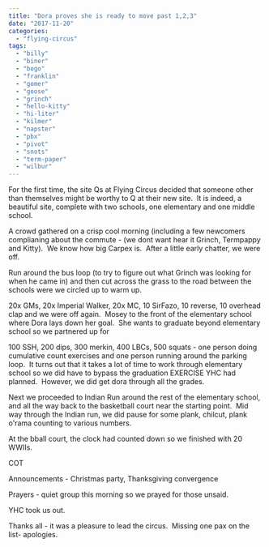 ```yaml
---
title: "Dora proves she is ready to move past 1,2,3"
date: "2017-11-20"
categories: 
  - "flying-circus"
tags: 
  - "billy"
  - "biner"
  - "bogo"
  - "franklin"
  - "gomer"
  - "goose"
  - "grinch"
  - "hello-kitty"
  - "hi-liter"
  - "kilmer"
  - "napster"
  - "pbx"
  - "pivot"
  - "snots"
  - "term-paper"
  - "wilbur"
---
```


For the first time, the site Qs at Flying Circus decided that someone other than themselves might be worthy to Q at their new site.  It is indeed, a beautiful site, complete with two schools, one elementary and one middle school.

A crowd gathered on a crisp cool morning (including a few newcomers complianing about the commute - (we dont want hear it Grinch, Termpappy and Kitty).  We know how big Carpex is.  After a little early chatter, we were off.

Run around the bus loop (to try to figure out what Grinch was looking for when he came in) and then cut across the grass to the road between the schools were we circled up to warm up.

20x GMs, 20x Imperial Walker, 20x MC, 10 SirFazo, 10 reverse, 10 overhead clap and we were off again.  Mosey to the front of the elementary school where Dora lays down her goal.  She wants to graduate beyond elementary school so we partnered up for

100 SSH, 200 dips, 300 merkin, 400 LBCs, 500 squats - one person doing cumulative count exercises and one person running around the parking loop.  It turns out that it takes a lot of time to work through elementary school so we did have to bypass the graduation EXERCISE YHC had planned.  However, we did get dora through all the grades.

Next we proceeded to Indian Run around the rest of the elementary school, and all the way back to the basketball court near the starting point.  Mid way through the Indian run, we did pause for some plank, chilcut, plank o'rama counting to various numbers.

At the bball court, the clock had counted down so we finished with 20 WWIIs.

COT

Announcements - Christmas party, Thanksgiving convergence

Prayers - quiet group this morning so we prayed for those unsaid.

YHC took us out.

Thanks all - it was a pleasure to lead the circus.  Missing one pax on the list- apologies.
